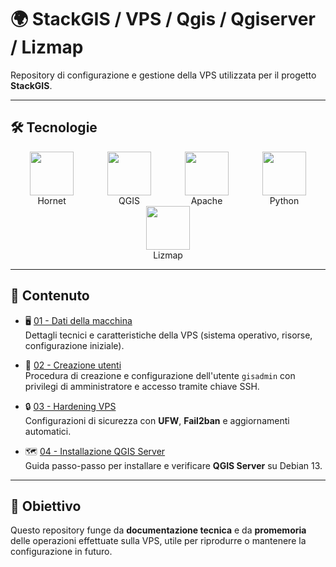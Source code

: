 # 🌍 StackGIS / VPS / Qgis / Qgiserver / Lizmap

Repository di configurazione e gestione della VPS utilizzata per il progetto **StackGIS**.

---

## 🛠️ Tecnologie

<p align="center">
  <span style="margin: 0 25px; display: inline-block; text-align: center;">
    <img src="https://upload.wikimedia.org/wikipedia/commons/thumb/f/f0/Horned_logo.svg/250px-Horned_logo.svg.png" height="70"/><br/>
    Hornet
  </span>
  <span style="margin: 0 25px; display: inline-block; text-align: center;">
    <img src="https://upload.wikimedia.org/wikipedia/commons/thumb/9/91/QGIS_logo_new.svg/250px-QGIS_logo_new.svg.png" height="70"/><br/>
    QGIS
  </span>
  <span style="margin: 0 25px; display: inline-block; text-align: center;">
    <img src="https://upload.wikimedia.org/wikipedia/commons/thumb/7/7e/Apache_Feather_Logo.svg/250px-Apache_Feather_Logo.svg.png" height="70"/><br/>
    Apache
  </span>
  <span style="margin: 0 25px; display: inline-block; text-align: center;">
    <img src="https://upload.wikimedia.org/wikipedia/commons/c/c3/Python-logo-notext.svg" height="70"/><br/>
    Python
  </span>
  <span style="margin: 0 25px; display: inline-block; text-align: center;">
    <img src="https://docs.lizmap.com/3.8/it/_static/logo.png" height="70"/><br/>
    Lizmap
  </span>
</p>


---

## 📂 Contenuto

- 🖥️ [01 - Dati della macchina](01-server-data.md)  
  Dettagli tecnici e caratteristiche della VPS (sistema operativo, risorse, configurazione iniziale).

- 🔑 [02 - Creazione utenti](02-creazione-utenti.md)  
  Procedura di creazione e configurazione dell'utente `gisadmin` con privilegi di amministratore e accesso tramite chiave SSH.

- 🔒 [03 - Hardening VPS](03-hardening-VPS.md)  
  Configurazioni di sicurezza con **UFW**, **Fail2ban** e aggiornamenti automatici.

- 🗺️ [04 - Installazione QGIS Server](04-Installazione-qgis-server.md)  
  Guida passo-passo per installare e verificare **QGIS Server** su Debian 13.

---

## 🎯 Obiettivo

Questo repository funge da **documentazione tecnica** e da **promemoria** delle operazioni effettuate sulla VPS, utile per riprodurre o mantenere la configurazione in futuro.
